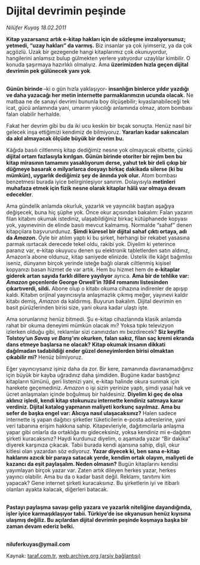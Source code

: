# Dijital devrimin peşinde

*Nilüfer Kuyaş 18.02.2011*

<div class="yazi"><p><b>Kitap yazarsanız artık e-kitap hakları için de sözleşme imzalıyorsunuz; yetmedi, “uzay hakları” da varmış.</b> Biz insanlar ya çok iyimseriz, ya da çok açgözlü. Uzak bir gezegende hangi kitaplarımız çok okunuyordur, hangilerini anlamsız bulup gülmekten yerlere yatıyordur uzaylılar kimbilir. O konuda şaşırmaya hazırlıklı olmalıyız. Ama <b>üzerimizden hızla geçen dijital devrimin pek gülünecek yanı yok</b>.</p>
<p><b><br/>Günün birinde </b>–ki o gün hızla yaklaşıyor-<b> insanlığın binlerce yıldır yazdığı ve daha yazacağı her metin internette parmaklarımızın ucunda olacak.</b> Ne matbaa ne de sanayi devrimi bununla boy ölçüşebilir; kıyaslanabileceği tek icat, gücü anlamında yani, umarım yıkıcılığı anlamında olmaz, atom bombası falan olabilir herhalde.</p>
<p>Fakat her devrim gibi bu da iki ucu keskin bir bıçak sonuçta. Henüz nasıl bir gelecek inşa ettiğimizi kendimiz de bilmiyoruz. <b>Yararları kadar sakıncaları da akıl almayacak ölçüde büyük bir devrim bu.</b></p>
<p>Kâğıda basılı ciltlenmiş kitap dediğimiz nesne yok olmayacak elbette, çünkü <b>dijital ortam fazlasıyla kırılgan. Günün birinde otoriter bir rejim ben bu kitap mirasının tamamını yasaklıyorum derse, yahut tek bir deli çıkıp bir düğmeye basarak o milyarlarca dosyayı birkaç dakikada silerse (ki bu mümkün), uygarlık dediğimiz şey de ânında yok olur.</b> Atom bombası benzetmesi burada iyice belirginleşiyor sanırım. Dolayısıyla <b>metinleri muhafaza etmek için fizik nesne olarak kitaplar hâlâ var olmaya devam edecekler</b>.</p>
<p>Ama gündelik anlamda okurluk, yazarlık ve yayıncılık baştan aşağıya değişecek, buna hiç şüphe yok. Önce okur açısından bakalım: Falan yazarın filan kitabını okumak istediniz, ulaşabildiğiniz birkaç kütüphanede kopyası yok, yayınevinin de elinde basılı mevcut kalmamış. Normalde “sahaf” denen kitapçılara başvururdunuz. <b>Şimdi küresel bir dijital sahaf çıktı ortaya, adı da <i>Amazon</i>.</b> Öyle bir atılım yaptı ki bu şirket, herhangi bir rekabet yasasına parmak ısırtacak derecede tekel oldu, rakibi yok. Diyelim ki yeterince paranız var, e-kitap okuyucu denen şu elektronik tabletlerden satın aldınız, Amazon’a abone oldunuz, kitap saniyede elinizde. Üstelik ille kâğıt bağımlısı iseniz, dünyanın birçok yerinde isteğe bağlı olarak ciltlenmiş kişisel kopyanızı basan hizmet de var artık. Hem bu hizmet hem de <b>e-kitaplar giderek artan sayıda farklı dillere yayılıyor</b> ayrıca. <b>Ama bir de tehlike var: <i>Amazon</i> geçenlerde George Orwell’in <i>1984</i> romanını listesinden çıkartıverdi, sildi.</b> Abone olup o kitabı okuma cihazına indirenler de apışıp kaldı. Kitabın orijinal yayıncısıyla anlaşmazlık çıkmış meğer, yayınevi kaldır kitabı demiş, <i>Amazon</i> da kaldırmış. Buyurun bakalım. Dijital devrimin en basit pürüzlerinden birisi size, yani okura kadar ulaştı işte.</p>
<p>Ama sorunlarınız henüz bitmedi. Şu e-kitap cihazlarında klasik anlamda rahat bir okuma deneyimi mümkün olacak mı? Yoksa tıpkı televizyon izlerken olduğu gibi, reklamlar sizi canınızdan mı bezdirecek? <b>Siz keyifle Tolstoy’un <i>Savaş ve Barış</i>’ını okurken, falan sakız, filan saç kremi ekranda dans etmeye başlarsa ne olacak?</b> <b>Kitap okumak insanın dikkati dağılmadan tadabildiği ender güzel deneyimlerden birisi olmaktan çıkabilir mi?</b> Henüz bilmiyoruz.</p>
<p>Eğer yayıncıysanız işiniz daha da zor. Bir kere, zamanında davranamadığınız için büyük bir kayba uğradınız daha şimdiden. Bugüne kadar bastığınız kitapların tümünü, geri listenizi yani, e-kitap halinde okura sunmak için harekete geçemediniz. <i>Amazon</i> o işi sizin yerinize yaptı, şimdi yasal hak ve ücret anlaşmaları içinde boğulmuş bir haldesiniz. <b>Diyelim ki geç de olsa aklınız işledi, kendi kitap stokunuzu internette kendiniz satmaya karar verdiniz. Dijital katalog yapmanın maliyeti korkunç sayılmaz. Ama bu sefer de başka engel var: Alıcıya nasıl ulaşacaksınız?</b> Halen sadece internette iş yapan dağıtıcı şirketler tüketicilerin e-posta adreslerine, yani veri tabanına erişim hakkına sahip. Kitapevleriyle, dağıtımcılarla anlaşma yapar gibi onlarla da ortaklığa mı gideceksiniz, yoksa kendiniz mi e-dağıtım şirketi kuracaksınız? Haydi kurdunuz diyelim, o aşamada yazar “Bir dakika” diyerek karşınıza çıkacak. Tabii burada kendi ajansına sahip, dişli, okur kitlesi olan yazardan söz ediyoruz. <b>Yazar diyecek ki, ben sana e-kitap haklarını azıcık bir paraya satacak yerde, kendim ortak olayım, maliyeti de kazancı da eşit paylaşalım. Neden olmasın?</b> Bugün kitaplarını kendisi yayımlayan birçok yazar var. Zaten artık dileyen herkes yazar, herkes yayıncı olabilir. Ama bu da o kadar basit değil. Reklamı, tanıtımı kim yapacak? Gene internet şirketi kuracaksınız. Bu şirketlerin iyi ve itibarlı olanları ayakta kalacak, diğerleri batacak.</p>
<p><b><br/>Pastayı paylaşma savaşı gelip yazara ve yazarlık niteliğine dayandığında, işler iyice karmaşıklaşıyor tabii. Türkiye’de ise okyanusun henüz kıyısına ulaşmış değiliz. Bu açılardan dijital devrimin peşinde koşmaya başka bir zaman devam ederiz belki.</b></p>
<p><b><br/>niluferkuyas@ymail.com</b></p>
</div>

Kaynak: [taraf.com.tr](http://www.taraf.com.tr/nilufer-kuyas/makale-dijital-devrimin-pesinde.htm), [web.archive.org (arşiv bağlantısı)](http://web.archive.org/web/20131107142227/http://www.taraf.com.tr/nilufer-kuyas/makale-dijital-devrimin-pesinde.htm)
